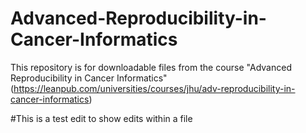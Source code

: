 # Advanced-Reproducibility-in-Cancer-Informatics
This repository is for downloadable files from the course "Advanced Reproducibility in Cancer Informatics" (https://leanpub.com/universities/courses/jhu/adv-reproducibility-in-cancer-informatics)

#This is a test edit to show edits within a file